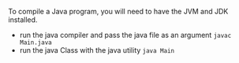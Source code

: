 To compile a Java program, you will need to have the JVM and JDK installed. 

* run the java compiler and pass the java file as an argument `javac Main.java` 
* run the java Class with the java utility `java Main` 
